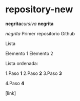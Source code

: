 # repository-new
**negrita**_cursiva_
**negrita**

_*negrita*_
Primer repositorio Github

Lista

Elemento 1
Elemento 2

Lista ordenada:

1.Paso **1**
2.Paso **2**
3.Paso **3**

4.Paso **4**
 <html>
  <html>
 [link]<https://www.google.es/?hl=ca
<![thumb_spider-man-tobey-maguire-meme-face-54094017](https://user-images.githubusercontent.com/96111636/189708064-770b2884-692a-4871-8849-8ef32b6f5beb.png)>

